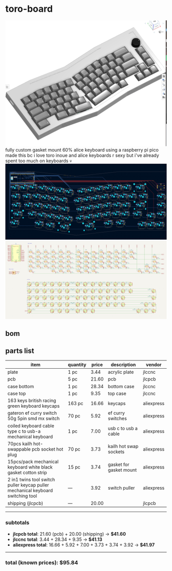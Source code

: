 # toro-board
![keeb](./journalPics/keeb.png)
fully custom gasket mount 60% alice keyboard using a raspberry pi pico <br>
made this bc i love toro inoue and alice keyboards r sexy but i've already spent too much on keyboards :skull:
![pcb](./journalPics/pcb1.9.png)
![idk](./journalPics/schematic1.1.png)

## bom

## parts list

| item                                                                                     | quantity | price  | description              | vendor     |
|------------------------------------------------------------------------------------------|----------|--------|--------------------------|------------|
| plate                                                                                    | 1 pc     | 3.44   | acrylic plate            | jlccnc     |
| pcb                                                                                      | 5 pc     | 21.60  | pcb                      | jlcpcb     |
| case bottom                                                                              | 1 pc     | 28.34  | bottom case              | jlccnc     |
| case top                                                                                 | 1 pc     | 9.35   | top case                 | jlccnc     |
| 163 keys british racing green keyboard keycaps                                           | 163 pc   | 16.66  | keycaps                  | aliexpress |
| gateron ef curry switch 50g 5pin smd mx switch                                           | 70 pc    | 5.92   | ef curry switches        | aliexpress |
| coiled keyboard cable type c to usb-a mechanical keyboard                                | 1 pc     | 7.00   | usb c to usb a cable     | aliexpress |
| 70pcs kailh hot-swappable pcb socket hot plug                                            | 70 pc    | 3.73   | kailh hot swap sockets   | aliexpress |
| 15pcs/pack mechanical keyboard white black gasket cotton strip                           | 15 pc    | 3.74   | gasket for gasket mount  | aliexpress |
| 2 in1 twins tool switch puller keycap puller mechanical keyboard switching tool          | —        | 3.92   | switch puller            | aliexpress |
| shipping (jlcpcb)                                                                        | —        | 20.00  |                          | jlcpcb     |

---

### subtotals

- **jlcpcb total**: 21.60 (pcb) + 20.00 (shipping) → **$41.60**
- **jlccnc total**: 3.44 + 28.34 + 9.35 → **$41.13**
- **aliexpress total**: 16.66 + 5.92 + 7.00 + 3.73 + 3.74 + 3.92 → **$41.97**

---

### total (known prices): **$95.84**


